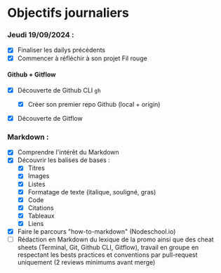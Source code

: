 # Objectifs journaliers

### Jeudi 19/09/2024 :

- [X] Finaliser les dailys précédents
- [X] Commencer à réfléchir à son projet Fil rouge

#### Github + Gitflow

- [X] Découverte de Github CLI `gh`

  - [X] Créer son premier repo Github (local + origin)

- [X] Découverte de Gitflow

### Markdown :

- [X] Comprendre l'intérêt du Markdown
- [X] Découvrir les balises de bases :
  - [X] Titres
  - [X] Images
  - [X] Listes
  - [X] Formatage de texte (italique, souligné, gras)
  - [X] Code
  - [X] Citations
  - [X] Tableaux
  - [X] Liens
- [X] Faire le parcours "how-to-markdown" (Nodeschool.io)
- [ ] Rédaction en Markdown du lexique de la promo ainsi que des cheat sheets (Terminal, Git, Github CLI, Gitflow), travail en groupe en respectant les bests practices et conventions par pull-request uniquement (2 reviews minimums avant merge)
